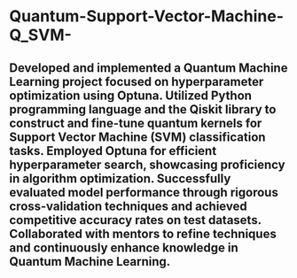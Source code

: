 # Quantum-Support-Vector-Machine-Q_SVM-
## Developed and implemented a Quantum Machine Learning project focused on hyperparameter optimization using Optuna. Utilized Python programming language and the Qiskit library to construct and fine-tune quantum kernels for Support Vector Machine (SVM) classification tasks. Employed Optuna for efficient hyperparameter search, showcasing proficiency in algorithm optimization. Successfully evaluated model performance through rigorous cross-validation techniques and achieved competitive accuracy rates on test datasets. Collaborated with mentors to refine techniques and continuously enhance knowledge in Quantum Machine Learning.
